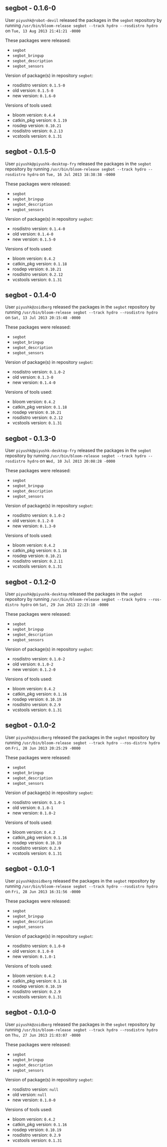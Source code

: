 ## segbot - 0.1.6-0

User `piyushk@robot-devil` released the packages in the `segbot` repository by running `/usr/bin/bloom-release segbot --track hydro --rosdistro hydro` on `Tue, 13 Aug 2013 21:41:21 -0000`

These packages were released:
- `segbot`
- `segbot_bringup`
- `segbot_description`
- `segbot_sensors`

Version of package(s) in repository `segbot`:
- rosdistro version: `0.1.5-0`
- old version: `0.1.5-0`
- new version: `0.1.6-0`

Versions of tools used:
- bloom version: `0.4.4`
- catkin_pkg version: `0.1.19`
- rosdep version: `0.10.21`
- rosdistro version: `0.2.13`
- vcstools version: `0.1.31`


## segbot - 0.1.5-0

User `piyushk@piyushk-desktop-fry` released the packages in the `segbot` repository by running `/usr/bin/bloom-release segbot --track hydro --rosdistro hydro` on `Tue, 16 Jul 2013 18:38:38 -0000`

These packages were released:
- `segbot`
- `segbot_bringup`
- `segbot_description`
- `segbot_sensors`

Version of package(s) in repository `segbot`:
- rosdistro version: `0.1.4-0`
- old version: `0.1.4-0`
- new version: `0.1.5-0`

Versions of tools used:
- bloom version: `0.4.2`
- catkin_pkg version: `0.1.18`
- rosdep version: `0.10.21`
- rosdistro version: `0.2.12`
- vcstools version: `0.1.31`


## segbot - 0.1.4-0

User `piyushk@zoidberg` released the packages in the `segbot` repository by running `/usr/bin/bloom-release segbot --track hydro --rosdistro hydro` on `Sat, 13 Jul 2013 20:15:48 -0000`

These packages were released:
- `segbot`
- `segbot_bringup`
- `segbot_description`
- `segbot_sensors`

Version of package(s) in repository `segbot`:
- rosdistro version: `0.1.0-2`
- old version: `0.1.3-0`
- new version: `0.1.4-0`

Versions of tools used:
- bloom version: `0.4.2`
- catkin_pkg version: `0.1.18`
- rosdep version: `0.10.21`
- rosdistro version: `0.2.12`
- vcstools version: `0.1.31`


## segbot - 0.1.3-0

User `piyushk@piyushk-desktop-fry` released the packages in the `segbot` repository by running `/usr/bin/bloom-release segbot --track hydro --rosdistro hydro` on `Wed, 10 Jul 2013 20:08:28 -0000`

These packages were released:
- `segbot`
- `segbot_bringup`
- `segbot_description`
- `segbot_sensors`

Version of package(s) in repository `segbot`:
- rosdistro version: `0.1.0-2`
- old version: `0.1.2-0`
- new version: `0.1.3-0`

Versions of tools used:
- bloom version: `0.4.2`
- catkin_pkg version: `0.1.18`
- rosdep version: `0.10.21`
- rosdistro version: `0.2.11`
- vcstools version: `0.1.31`


## segbot - 0.1.2-0

User `piyushk@piyushk-desktop` released the packages in the `segbot` repository by running `/usr/bin/bloom-release segbot --track hydro --ros-distro hydro` on `Sat, 29 Jun 2013 22:23:10 -0000`

These packages were released:
- `segbot`
- `segbot_bringup`
- `segbot_description`
- `segbot_sensors`

Version of package(s) in repository `segbot`:
- rosdistro version: `0.1.0-2`
- old version: `0.1.0-2`
- new version: `0.1.2-0`

Versions of tools used:
- bloom version: `0.4.2`
- catkin_pkg version: `0.1.16`
- rosdep version: `0.10.19`
- rosdistro version: `0.2.9`
- vcstools version: `0.1.31`


## segbot - 0.1.0-2

User `piyushk@zoidberg` released the packages in the `segbot` repository by running `/usr/bin/bloom-release segbot --track hydro --ros-distro hydro` on `Fri, 28 Jun 2013 20:25:29 -0000`

These packages were released:
- `segbot`
- `segbot_bringup`
- `segbot_description`
- `segbot_sensors`

Version of package(s) in repository `segbot`:
- rosdistro version: `0.1.0-1`
- old version: `0.1.0-1`
- new version: `0.1.0-2`

Versions of tools used:
- bloom version: `0.4.2`
- catkin_pkg version: `0.1.16`
- rosdep version: `0.10.19`
- rosdistro version: `0.2.9`
- vcstools version: `0.1.31`


## segbot - 0.1.0-1

User `piyushk@zoidberg` released the packages in the `segbot` repository by running `/usr/bin/bloom-release segbot --track hydro --rosdistro hydro` on `Fri, 28 Jun 2013 16:31:56 -0000`

These packages were released:
- `segbot`
- `segbot_bringup`
- `segbot_description`
- `segbot_sensors`

Version of package(s) in repository `segbot`:
- rosdistro version: `0.1.0-0`
- old version: `0.1.0-0`
- new version: `0.1.0-1`

Versions of tools used:
- bloom version: `0.4.2`
- catkin_pkg version: `0.1.16`
- rosdep version: `0.10.19`
- rosdistro version: `0.2.9`
- vcstools version: `0.1.31`


## segbot - 0.1.0-0

User `piyushk@zoidberg` released the packages in the `segbot` repository by running `/usr/bin/bloom-release segbot --track hydro --rosdistro hydro` on `Thu, 27 Jun 2013 21:03:07 -0000`

These packages were released:
- `segbot`
- `segbot_bringup`
- `segbot_description`
- `segbot_sensors`

Version of package(s) in repository `segbot`:
- rosdistro version: `null`
- old version: `null`
- new version: `0.1.0-0`

Versions of tools used:
- bloom version: `0.4.2`
- catkin_pkg version: `0.1.16`
- rosdep version: `0.10.19`
- rosdistro version: `0.2.9`
- vcstools version: `0.1.31`



